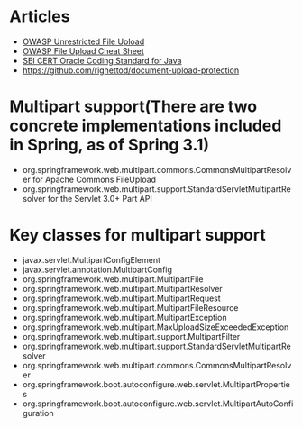 # Articles
- [OWASP Unrestricted File Upload](https://owasp.org/www-community/vulnerabilities/Unrestricted_File_Upload)
- [OWASP File Upload Cheat Sheet](https://cheatsheetseries.owasp.org/cheatsheets/File_Upload_Cheat_Sheet.html)
- [SEI CERT Oracle Coding Standard for Java](https://wiki.sei.cmu.edu/confluence/display/java/SEI+CERT+Oracle+Coding+Standard+for+Java)
- https://github.com/righettod/document-upload-protection


# Multipart support(There are two concrete implementations included in Spring, as of Spring 3.1)
- org.springframework.web.multipart.commons.CommonsMultipartResolver for Apache Commons FileUpload 
- org.springframework.web.multipart.support.StandardServletMultipartResolver for the Servlet 3.0+ Part API

# Key classes for multipart support
- javax.servlet.MultipartConfigElement
- javax.servlet.annotation.MultipartConfig
- org.springframework.web.multipart.MultipartFile
- org.springframework.web.multipart.MultipartResolver
- org.springframework.web.multipart.MultipartRequest
- org.springframework.web.multipart.MultipartFileResource
- org.springframework.web.multipart.MultipartException
- org.springframework.web.multipart.MaxUploadSizeExceededException
- org.springframework.web.multipart.support.MultipartFilter
- org.springframework.web.multipart.support.StandardServletMultipartResolver
- org.springframework.web.multipart.commons.CommonsMultipartResolver
- org.springframework.boot.autoconfigure.web.servlet.MultipartProperties
- org.springframework.boot.autoconfigure.web.servlet.MultipartAutoConfiguration

